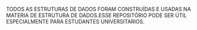 TODOS AS ESTRUTURAS DE DADOS FORAM CONSTRUÍDAS E USADAS NA MATERIA DE ESTRUTURA DE DADOS.ESSE REPOSITÓRIO PODE SER ÚTIL ESPECIALMENTE
PARA ESTUDANTES UNIVERSITARIOS.
